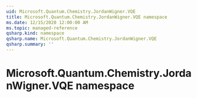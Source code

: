 ```yaml
---
uid: Microsoft.Quantum.Chemistry.JordanWigner.VQE
title: Microsoft.Quantum.Chemistry.JordanWigner.VQE namespace
ms.date: 12/15/2020 12:00:00 AM
ms.topic: managed-reference
qsharp.kind: namespace
qsharp.name: Microsoft.Quantum.Chemistry.JordanWigner.VQE
qsharp.summary: ''
---
```


# Microsoft.Quantum.Chemistry.JordanWigner.VQE namespace



